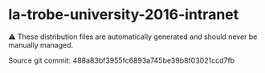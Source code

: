 # la-trobe-university-2016-intranet

:warning: These distribution files are automatically generated and should never be manually managed.

Source git commit: 488a83bf3955fc6893a745be39b8f03021ccd7fb
